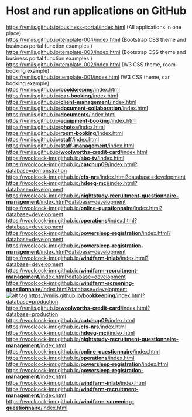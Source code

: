 # Host and run applications on GitHub

https://vmiis.github.io/business-portal/index.html (All applications in one place)  
https://vmiis.github.io/template-004/index.html (Bootstrap CSS theme and business portal function examples )  
https://vmiis.github.io/template-003/index.html (Bootstrap CSS theme and business portal function examples )  
https://vmiis.github.io/template-002/index.html (W3 CSS theme, room booking example)  
https://vmiis.github.io/template-001/index.html (W3 CSS theme, car booking example)  
<a href='https://vmiis.github.io/bookkeeping/index.html'>https&#58;//vmiis.github.io/<b>bookkeeping</b>/index.html</a>  
<a href='https://vmiis.github.io/car-booking/index.html'>https&#58;//vmiis.github.io/<b>car-booking</b>/index.html</a>  
<a href='https://vmiis.github.io/client-management/index.html'>https&#58;//vmiis.github.io/<b>client-management</b>/index.html</a>  
<a href='https://vmiis.github.io/document-collaboration/index.html'>https&#58;//vmiis.github.io/<b>document-collaboration</b>/index.html</a>  
<a href='https://vmiis.github.io/documents/index.html'>https&#58;//vmiis.github.io/<b>documents</b>/index.html</a>  
<a href='https://vmiis.github.io/equipment-booking/index.html'>https&#58;//vmiis.github.io/<b>equipment-booking</b>/index.html</a>  
<a href='https://vmiis.github.io/photos/index.html'>https&#58;//vmiis.github.io/<b>photos</b>/index.html</a>  
<a href='https://vmiis.github.io/room-booking/index.html'>https&#58;//vmiis.github.io/<b>room-booking</b>/index.html</a>  
<a href='https://vmiis.github.io/staff/index.html'>https&#58;//vmiis.github.io/<b>staff</b>/index.html</a>  
<a href='https://vmiis.github.io/staff-management/index.html'>https&#58;//vmiis.github.io/<b>staff-management</b>/index.html</a>  
<a href='https://vmiis.github.io/woolworths-credit-card/index.html'>https&#58;//vmiis.github.io/<b>woolworths-credit-card</b>/index.html</a>  
<a href='https://woolcock-imr.github.io/abc-tv/index.html'>https&#58;//woolcock-imr.github.io/<b>abc-tv</b>/index.html</a>  
<a href='https://woolcock-imr.github.io/catchup09/index.html?database=demonstration'>https&#58;//woolcock-imr.github.io/<b>catchup09</b>/index.html?database=demonstration</a>  
<a href='https://woolcock-imr.github.io/cfs-nrs/index.html?database=development'>https&#58;//woolcock-imr.github.io/<b>cfs-nrs</b>/index.html?database=development</a>  
<a href='https://woolcock-imr.github.io/hdeeg-mci/index.html?database=development'>https&#58;//woolcock-imr.github.io/<b>hdeeg-mci</b>/index.html?database=development</a>  
<a href='https://woolcock-imr.github.io/nightstudy-recruitment-questionnaire-management/index.html?database=development'>https&#58;//woolcock-imr.github.io/<b>nightstudy-recruitment-questionnaire-management</b>/index.html?database=development</a>  
<a href='https://woolcock-imr.github.io/online-questionnaire/index.html?database=development'>https&#58;//woolcock-imr.github.io/<b>online-questionnaire</b>/index.html?database=development</a>  
<a href='https://woolcock-imr.github.io/operations/index.html?database=development'>https&#58;//woolcock-imr.github.io/<b>operations</b>/index.html?database=development</a>  
<a href='https://woolcock-imr.github.io/powersleep-registration/index.html?database=development'>https&#58;//woolcock-imr.github.io/<b>powersleep-registration</b>/index.html?database=development</a>  
<a href='https://woolcock-imr.github.io/powersleep-registration-management/index.html?database=development'>https&#58;//woolcock-imr.github.io/<b>powersleep-registration-management</b>/index.html?database=development</a>  
<a href='https://woolcock-imr.github.io/windfarm-inlab/index.html?database=development'>https&#58;//woolcock-imr.github.io/<b>windfarm-inlab</b>/index.html?database=development</a>  
<a href='https://woolcock-imr.github.io/windfarm-recruitment-management/index.html?database=development'>https&#58;//woolcock-imr.github.io/<b>windfarm-recruitment-management</b>/index.html?database=development</a>  
<a href='https://woolcock-imr.github.io/windfarm-screening-questionnaire/index.html?database=development'>https&#58;//woolcock-imr.github.io/<b>windfarm-screening-questionnaire</b>/index.html?database=development</a>  
![alt tag](https://vmiis.github.io/images/structure.png)
<a href='https://vmiis.github.io/bookkeeping/index.html?database=production'>https&#58;//vmiis.github.io/<b>bookkeeping</b>/index.html?database=production</a>  
<a href='https://vmiis.github.io/woolworths-credit-card/index.html?database=production'>https&#58;//vmiis.github.io/<b>woolworths-credit-card</b>/index.html?database=production</a>  
<a href='https://woolcock-imr.github.io/catchup09/index.html'>https&#58;//woolcock-imr.github.io/<b>catchup09</b>/index.html</a>  
<a href='https://woolcock-imr.github.io/cfs-nrs/index.html'>https&#58;//woolcock-imr.github.io/<b>cfs-nrs</b>/index.html</a>  
<a href='https://woolcock-imr.github.io/hdeeg-mci/index.html'>https&#58;//woolcock-imr.github.io/<b>hdeeg-mci</b>/index.html</a>  
<a href='https://woolcock-imr.github.io/nightstudy-recruitment-questionnaire-management/index.html'>https&#58;//woolcock-imr.github.io/<b>nightstudy-recruitment-questionnaire-management</b>/index.html</a>  
<a href='https://woolcock-imr.github.io/online-questionnaire/index.html'>https&#58;//woolcock-imr.github.io/<b>online-questionnaire</b>/index.html</a>  
<a href='https://woolcock-imr.github.io/operations/index.html'>https&#58;//woolcock-imr.github.io/<b>operations</b>/index.html</a>  
<a href='https://woolcock-imr.github.io/powersleep-registration/index.html'>https&#58;//woolcock-imr.github.io/<b>powersleep-registration</b>/index.html</a>  
<a href='https://woolcock-imr.github.io/powersleep-registration-management/index.html'>https&#58;//woolcock-imr.github.io/<b>powersleep-registration-management</b>/index.html</a>  
<a href='https://woolcock-imr.github.io/windfarm-inlab/index.html'>https&#58;//woolcock-imr.github.io/<b>windfarm-inlab</b>/index.html</a>  
<a href='https://woolcock-imr.github.io/windfarm-recruitment-management/index.html'>https&#58;//woolcock-imr.github.io/<b>windfarm-recruitment-management</b>/index.html</a>  
<a href='https://woolcock-imr.github.io/windfarm-screening-questionnaire/index.html'>https&#58;//woolcock-imr.github.io/<b>windfarm-screening-questionnaire</b>/index.html</a>  
